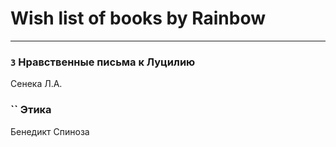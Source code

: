 # Wish list of books by Rainbow
---

### `3` Нравственные письма к Луцилию
Сенека Л.А.

### `` Этика
Бенедикт Спиноза

